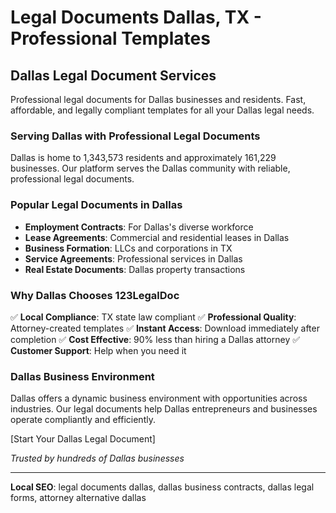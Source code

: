 # Legal Documents Dallas, TX - Professional Templates

## Dallas Legal Document Services

Professional legal documents for Dallas businesses and residents. Fast, affordable, and legally compliant templates for all your Dallas legal needs.

### Serving Dallas with Professional Legal Documents

Dallas is home to 1,343,573 residents and approximately 161,229 businesses. Our platform serves the Dallas community with reliable, professional legal documents.

### Popular Legal Documents in Dallas

- **Employment Contracts**: For Dallas's diverse workforce
- **Lease Agreements**: Commercial and residential leases in Dallas
- **Business Formation**: LLCs and corporations in TX
- **Service Agreements**: Professional services in Dallas
- **Real Estate Documents**: Dallas property transactions

### Why Dallas Chooses 123LegalDoc

✅ **Local Compliance**: TX state law compliant
✅ **Professional Quality**: Attorney-created templates
✅ **Instant Access**: Download immediately after completion
✅ **Cost Effective**: 90% less than hiring a Dallas attorney
✅ **Customer Support**: Help when you need it

### Dallas Business Environment

Dallas offers a dynamic business environment with opportunities across industries. Our legal documents help Dallas entrepreneurs and businesses operate compliantly and efficiently.

[Start Your Dallas Legal Document]

_Trusted by hundreds of Dallas businesses_

---

**Local SEO**: legal documents dallas, dallas business contracts, dallas legal forms, attorney alternative dallas
